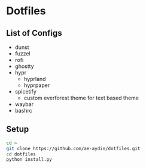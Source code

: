 # Dotfiles

## List of Configs

- dunst
- fuzzel
- rofi
- ghostty
- hypr
  - hyprland
  - hyprpaper
- spicetify
  - custom everforest theme for text based theme
- waybar
- bashrc

## Setup

```bash
cd ~
git clone https://github.com/ae-aydin/dotfiles.git
cd dotfiles
python install.py
```
